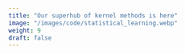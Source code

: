 ```yaml
---
title: "Our superhub of kernel methods is here"
image: "/images/code/statistical_learning.webp"
weight: 9
draft: false
---
```

